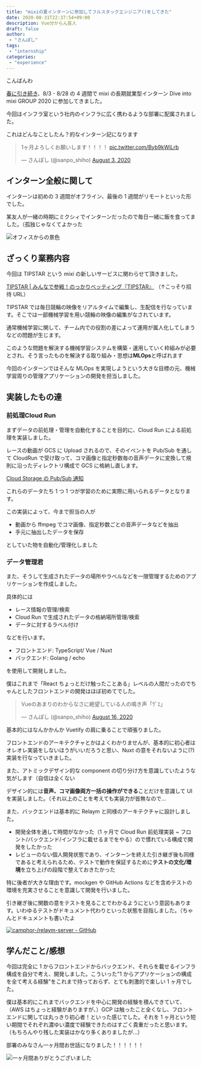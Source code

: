 ```yaml
---
title: "mixiの夏インターンに参加してフルスタックエンジニア()をしてきた"
date: 2020-08-31T22:37:54+09:00
description: Vue分からん芸人
draft: false
author:
 - "さんぽし"
tags:
 - "internship"
categories:
 - "experience"
---
```


こんばんわ

[春に引き続き](/posts/mixi-spring-internship-2020/)、8/3 - 8/28 の 4 週間で mixi の長期就業型インターン Dive into mixi GROUP 2020 に参加してきました。

今回はインフラ室という社内のインフラに広く携わるような部署に配属されました。

これはどんなことしたん？的なインターン記になります

<blockquote class="twitter-tweet"><p lang="ja" dir="ltr">1ヶ月よろしくお願いします！！！！ <a href="https://t.co/Byb9kWiLrb">pic.twitter.com/Byb9kWiLrb</a></p>&mdash; さんぽし (@sanpo_shiho) <a href="https://twitter.com/sanpo_shiho/status/1290091976541364224?ref_src=twsrc%5Etfw">August 3, 2020</a></blockquote> <script async src="https://platform.twitter.com/widgets.js" charset="utf-8"></script>

## インターン全般に関して

インターンは初めの 3 週間がオフライン、最後の 1 週間がリモートといった形でした。

某友人が一緒の時期にミクシィでインターンだったので毎日一緒に飯を食ってました。（孤独じゃなくてよかった

![オフィスからの景色](/images/posts/mixi-summer-internship-2020.jpg)

## ざっくり業務内容

今回は TIPSTAR という mixi の新しいサービスに関わらせて頂きました。

[TIPSTAR | みんなで参戦！のっかりベッティング『TIPSTAR』](https://tipstar.com/top?inviteCode=7a23e404-d803-44ab-a246-13232f1a6b2f)
（↑こっそり招待 URL）

TIPSTAR では毎日競輪の映像をリアルタイムで編集し、生配信を行なっています。そこでは一部機械学習を用い競輪の映像の編集がなされています。

通常機械学習に関して、チーム内での役割の差によって運用が属人化してしまうなどの問題が生じます。

このような問題を解決する機械学習システムを構築・運用していく枠組みが必要とされ、そう言ったものを解決する取り組み・思想は**MLOps**と呼ばれます

今回のインターンではそんな MLOps を実現しようという大きな目標の元、機械学習周りの管理アプリケーションの開発を担当しました。

## 実装したもの達

### 前処理Cloud Run

まずデータの前処理・管理を自動化することを目的に、Cloud Run による前処理を実装しました。

レースの動画が GCS に Upload されるので、そのイベントを Pub/Sub を通して CloudRun で受け取って、コマ画像と指定秒数毎の音声データに変換して規則に沿ったディレクトリ構成で GCS に格納し直します。

[Cloud Storage の Pub/Sub 通知](https://cloud.google.com/storage/docs/pubsub-notifications?hl=ja)

これらのデータたち 1 つ 1 つが学習のために実際に用いられるデータとなります。

この実装によって、今まで担当の人が

- 動画から ffmpeg でコマ画像、指定秒数ごとの音声データなどを抽出
- 手元に抽出したデータを保存

としていた物を自動化/管理化しました


### データ管理君


また、そうして生成されたデータの場所やラベルなどを一限管理するためのアプリケーションを作成しました。

具体的には

- レース情報の管理/検索
- Cloud Run で生成されたデータの格納場所管理/検索
- データに対するラベル付け

などを行います。

- フロントエンド: TypeScript/ Vue / Nuxt
- バックエンド: Golang / echo

を使用して開発しました。


僕はこれまで「React ちょっとだけ触ったことある」レベルの人間だったのでちゃんとしたフロントエンドの開発はほぼ初めてでした。

<blockquote class="twitter-tweet"><p lang="ja" dir="ltr">Vueのあまりのわからなさに絶望している人の鳴き声「ｳﾞｴ」</p>&mdash; さんぽし (@sanpo_shiho) <a href="https://twitter.com/sanpo_shiho/status/1294973265895501825?ref_src=twsrc%5Etfw">August 16, 2020</a></blockquote> <script async src="https://platform.twitter.com/widgets.js" charset="utf-8"></script>

基本的にはなんかかんか Vuetify の肩に乗ることで頑張りました。

フロントエンドのアーキテクチャとかはよくわかりませんが、基本的に初心者はオレオレ実装をしないほうがいいだろうと思い、Nuxt の意をそれないように(?)実装を行なっていきました。

また、アトミックデザイン的な component の切り分け方を意識していたような気がします（自信は全くない

デザイン的には**音声、コマ画像両方一括の操作ができる**ことだけを意識して UI を実装しました。（それ以上のことを考えても実装力が皆無なので…

また、バックエンドは基本的に Relaym と同様のアーキテクチャに設計しました。

- 開発全体を通して時間がなかった（1 ヶ月で Cloud Run 前処理実装 ~ フロント/バックエンド/インフラに載せるまでをやる）ので慣れている構成で開発をしたかった
- レビューのない個人開発状態であり、インターンを終えた引き継ぎ後も同様であると考えられるため、テストで動作を保証するために**テストの文化/環境**を立ち上げの段階で整えておきたかった

特に後者が大きな理由です。mockgen や GitHub Actions などを含めテストの環境を充実させることを意識して開発を行いました。

引き継ぎ後に関数の意をテストを見ることでわかるようにという意図もあります。いわゆるテストがドキュメント代わりといった状態を目指しました。（ちゃんとドキュメントも書いたよ

[![camphor-/relaym-server - GitHub](https://gh-card.dev/repos/camphor-/relaym-server.svg)](https://github.com/camphor-/relaym-server)

## 学んだこと/感想

今回は完全に 1 からフロントエンドからバックエンド、それらを載せるインフラ構成を自分で考え、開発しました。こういった"1 からアプリケーションの構成を全て考える経験"をこれまで持っておらず、とても刺激的で楽しい 1 ヶ月でした。

僕は基本的にこれまでバックエンドを中心に開発の経験を積んできていて、（AWS はちょっと経験がありますが、）GCP は触ったこと全くなし、フロントエンドに関しては丸っきり初心者！といった感じでした。それを 1 ヶ月という短い期間でそれぞれ濃ゆい濃度で経験できたのはすごく貴重だったと思います。（もちろんやり残した実装はかなり多くありましたが…）

部署のみなさん一ヶ月間お世話になりました！！！！！！

![一ヶ月間ありがとうございました](/images/posts/mixi-summer-internship-20202.png)
